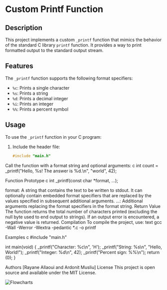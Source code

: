 # Custom Printf Function

## Description

This project implements a custom `_printf` function that mimics the behavior of the standard C library `printf` function. It provides a way to print formatted output to the standard output stream.

## Features

The `_printf` function supports the following format specifiers:

- `%c`: Prints a single character
- `%s`: Prints a string
- `%d`: Prints a decimal integer
- `%i`: Prints an integer
- `%%`: Prints a percent symbol

## Usage

To use the `_printf` function in your C program:

1. Include the header file:
   ```c
   #include "main.h"

Call the function with a format string and optional arguments:
c
int count = _printf("Hello, %s! The answer is %d.\n", "world", 42);

Function Prototype
c
int _printf(const char *format, ...);

format: A string that contains the text to be written to stdout. It can optionally contain embedded format specifiers that are replaced by the values specified in subsequent additional arguments.
...: Additional arguments replacing the format specifiers in the format string.
Return Value
The function returns the total number of characters printed (excluding the null byte used to end output to strings). If an output error is encountered, a negative value is returned.
Compilation
To compile the project, use:
text
gcc -Wall -Werror -Wextra -pedantic *.c -o printf

Examples
c
#include "main.h"

int main(void)
{
    _printf("Character: %c\n", 'H');
    _printf("String: %s\n", "Hello, World!");
    _printf("Integer: %d\n", 42);
    _printf("Percent sign: %%\n");
    return (0);
}

Authors
[Rayane Allaoui and Ardonit Musliu]
License
This project is open source and available under the MIT License.

![Flowcharts](image-1.png)

